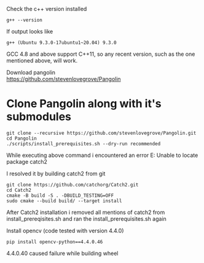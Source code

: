 Check the c++ version installed 
```
g++ --version
```
If output looks like 
```
g++ (Ubuntu 9.3.0-17ubuntu1~20.04) 9.3.0
```
GCC 4.8 and above support C++11, so any recent version, such as the one mentioned above, will work.  

Download pangolin  
https://github.com/stevenlovegrove/Pangolin  
# Clone Pangolin along with it's submodules
```
git clone --recursive https://github.com/stevenlovegrove/Pangolin.git
cd Pangolin
./scripts/install_prerequisites.sh --dry-run recommended
```

While executing above command i encountered an error 
E: Unable to locate package catch2

I resolved it by building catch2 from git 
```
git clone https://github.com/catchorg/Catch2.git
cd Catch2
cmake -B build -S . -DBUILD_TESTING=OFF
sudo cmake --build build/ --target install
```
After Catch2 installation i removed all mentions of catch2 from install_prereqisites.sh and ran the install_prerequisites.sh again

Install opencv (code tested with version 4.4.0)
```
pip install opencv-python==4.4.0.46
```
4.4.0.40 caused failure while building wheel
